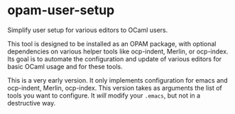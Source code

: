 # opam-user-setup

Simplify user setup for various editors to OCaml users.

This tool is designed to be installed as an OPAM package, with optional
dependencies on various helper tools like ocp-indent, Merlin, or ocp-index. Its
goal is to automate the configuration and update of various editors for basic
OCaml usage and for these tools.

This is a very early version. It only implements configuration for emacs and
ocp-indent, Merlin, ocp-index. This version takes as arguments the list of tools
you want to configure. It _will_ modify your `.emacs`, but not in a destructive
way.
